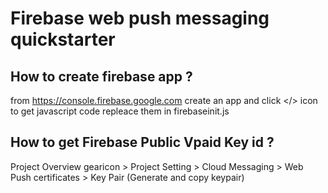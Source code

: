 #  Firebase web push messaging quickstarter

  ## How to create firebase app ?
  
  from https://console.firebase.google.com create an app and click </> icon to get javascript code repleace them in firebaseinit.js
  
  ## How to get Firebase Public Vpaid Key id ?
   Project Overview gearicon > Project Setting > Cloud Messaging > Web Push certificates > Key Pair (Generate and copy keypair)